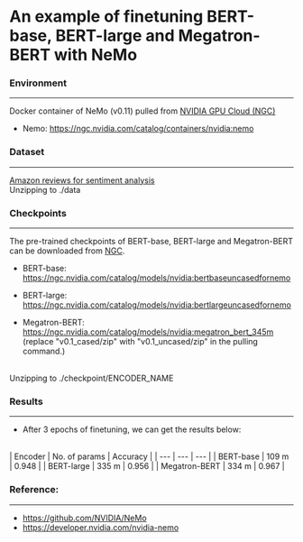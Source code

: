 # An example of finetuning BERT-base, BERT-large and Megatron-BERT with NeMo

### Environment
---
Docker container of NeMo (v0.11) pulled from <a href="https://ngc.nvidia.com/">NVIDIA GPU Cloud (NGC)</a>
- Nemo: https://ngc.nvidia.com/catalog/containers/nvidia:nemo

### Dataset
---
<a href="https://www.kaggle.com/bittlingmayer/amazonreviews/home">Amazon reviews for sentiment analysis</a>
</br>
Unzipping to ./data

### Checkpoints
---
The pre-trained checkpoints of BERT-base, BERT-large and Megatron-BERT can be downloaded from <a href="https://ngc.nvidia.com/">NGC</a>.
- BERT-base: https://ngc.nvidia.com/catalog/models/nvidia:bertbaseuncasedfornemo

- BERT-large: https://ngc.nvidia.com/catalog/models/nvidia:bertlargeuncasedfornemo

- Megatron-BERT: https://ngc.nvidia.com/catalog/models/nvidia:megatron_bert_345m
(replace "v0.1_cased/zip" with "v0.1_uncased/zip" in the pulling command.)
</br>
Unzipping to ./checkpoint/ENCODER_NAME
</br>


### Results
---
- After 3 epochs of finetuning, we can get the results below:
</br>
| Encoder | No. of params | Accuracy |
| --- | --- | --- |
| BERT-base     | 109 m | 0.948 |
| BERT-large    | 335 m | 0.956 |
| Megatron-BERT | 334 m | 0.967 |

### Reference:
---
- https://github.com/NVIDIA/NeMo
- https://developer.nvidia.com/nvidia-nemo 


